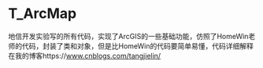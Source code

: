 # T_ArcMap
地信开发实验写的所有代码，实现了ArcGIS的一些基础功能，仿照了HomeWin老师的代码，封装了类和对象，但是比HomeWin的代码要简单易懂，代码详细解释在我的博客https://www.cnblogs.com/tangjielin/

